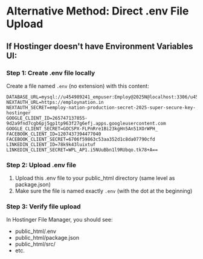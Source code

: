 # Alternative Method: Direct .env File Upload

## If Hostinger doesn't have Environment Variables UI:

### Step 1: Create .env file locally
Create a file named `.env` (no extension) with this content:

```env
DATABASE_URL=mysql://u454989241_empuser:Employ@2025N@localhost:3306/u454989241_empdb
NEXTAUTH_URL=https://employnation.in
NEXTAUTH_SECRET=employ-nation-production-secret-2025-super-secure-key-hostinger
GOOGLE_CLIENT_ID=265747137855-9d2a9fnd7cgb6pj5gp1tp963f27g6efj.apps.googleusercontent.com
GOOGLE_CLIENT_SECRET=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
FACEBOOK_CLIENT_ID=1207437394477040
FACEBOOK_CLIENT_SECRET=6706f59863c53aa352d1c8da07790cfd
LINKEDIN_CLIENT_ID=78k9k43luixtuf
LINKEDIN_CLIENT_SECRET=WPL_AP1.i5NUuBbn1l9RUbqo.tk78+A==
```

### Step 2: Upload .env file
1. Upload this .env file to your public_html directory (same level as package.json)
2. Make sure the file is named exactly `.env` (with the dot at the beginning)

### Step 3: Verify file upload
In Hostinger File Manager, you should see:
- public_html/.env
- public_html/package.json
- public_html/src/
- etc.
